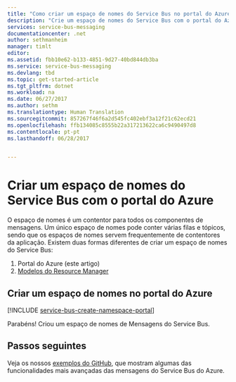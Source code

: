 ```yaml
---
title: "Como criar um espaço de nomes do Service Bus no portal do Azure | Microsoft Docs"
description: "Crie um espaço de nomes do Service Bus com o portal do Azure."
services: service-bus-messaging
documentationcenter: .net
author: sethmanheim
manager: timlt
editor: 
ms.assetid: fbb10e62-b133-4851-9d27-40bd844db3ba
ms.service: service-bus-messaging
ms.devlang: tbd
ms.topic: get-started-article
ms.tgt_pltfrm: dotnet
ms.workload: na
ms.date: 06/27/2017
ms.author: sethm
ms.translationtype: Human Translation
ms.sourcegitcommit: 857267f46f6a2d545fc402ebf3a12f21c62ecd21
ms.openlocfilehash: ffb134085c8555b22a317213622ca6c9490497d8
ms.contentlocale: pt-pt
ms.lasthandoff: 06/28/2017


---
```

<a id="create-a-service-bus-namespace-using-the-azure-portal" class="xliff"></a>

# Criar um espaço de nomes do Service Bus com o portal do Azure

O espaço de nomes é um contentor para todos os componentes de mensagens. Um único espaço de nomes pode conter várias filas e tópicos, sendo que os espaços de nomes servem frequentemente de contentores da aplicação. Existem duas formas diferentes de criar um espaço de nomes do Service Bus:

1. Portal do Azure (este artigo)
2. [Modelos do Resource Manager][create-namespace-using-arm]

<a id="create-a-namespace-in-the-azure-portal" class="xliff"></a>

## Criar um espaço de nomes no portal do Azure

[!INCLUDE [service-bus-create-namespace-portal](../../includes/service-bus-create-namespace-portal.md)]

Parabéns! Criou um espaço de nomes de Mensagens do Service Bus.

<a id="next-steps" class="xliff"></a>

## Passos seguintes

Veja os nossos [exemplos do GitHub][github-samples], que mostram algumas das funcionalidades mais avançadas das mensagens do Service Bus do Azure.

[create-namespace-using-arm]: service-bus-resource-manager-overview.md
[github-samples]: https://github.com/Azure-Samples/azure-servicebus-messaging-samples

